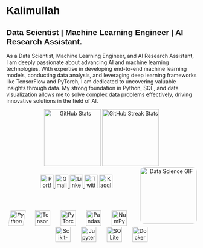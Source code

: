 <head>
  <link href="https://fonts.googleapis.com/css2?family=Lobster&display=swap" rel="stylesheet">
</head>

<h1 align="left" style="font-family: Arial, sans-serif;">Kalimullah</h1>

<h2 align="left" style="font-family: Arial, sans-serif;">Data Scientist | Machine Learning Engineer | AI Research Assistant.</h2>


<p align="left"> 
As a Data Scientist, Machine Learning Engineer, and AI Research Assistant, I am deeply passionate about advancing AI and machine learning technologies. With expertise in developing end-to-end machine learning models, conducting data analysis, and leveraging deep learning frameworks like TensorFlow and PyTorch, I am dedicated to uncovering valuable insights through data. My strong foundation in Python, SQL, and data visualization allows me to solve complex data problems effectively, driving innovative solutions in the field of AI. 
</p>

<div align="center"> 
  <img src="https://github-readme-stats.vercel.app/api?username=Kalimullah49&hide_title=false&hide_rank=false&show_icons=true&include_all_commits=true&count_private=true&disable_animations=false&theme=dracula&locale=en&hide_border=false" height="150" alt="GitHub Stats" /> 
  <img src="https://streak-stats.demolab.com?user=Kalimullah49&locale=en&mode=daily&theme=dracula&hide_border=false&border_radius=5" height="150" alt="GitHub Streak Stats" /> 
</div>


<div align="center"> 
  <img align="right" height="150" src="https://i.imgflip.com/65efzo.gif" alt="Data Science GIF" style="border-radius: 10px;" /> 
</div>

<div align="center" style="margin: 20px;"> 
  <a href="https://ww.hku.kesug.com" target="_blank"> 
    <img src="https://img.shields.io/static/v1?message=Portfolio&logo=web&label=&color=0A66C2&logoColor=white&labelColor=&style=plastic" height="35" alt="Portfolio logo" /> 
  </a> 

  <a href="mailto:hafizkalimullah49@gmail.com" target="_blank"> 
    <img src="https://img.shields.io/static/v1?message=Gmail&logo=gmail&label=&color=D14836&logoColor=white&labelColor=&style=plastic" height="35" alt="Gmail logo" /> 
  </a> 
  <a href="https://https://www.linkedin.com/in/hafizkalimullah/" target="_blank"> 
    <img src="https://img.shields.io/static/v1?message=LinkedIn&logo=linkedin&label=&color=0077B5&logoColor=white&labelColor=&style=plastic" height="35" alt="LinkedIn logo" /> 
  </a> 
  <!-- <a href="https://twitter.com/__shaheerali190" target="_blank">  -->
    <img src="https://img.shields.io/static/v1?message=Twitter&logo=twitter&label=&color=1DA1F2&logoColor=white&labelColor=&style=plastic" height="35" alt="Twitter logo" /> 
  </a> 
  <a href="https://www.kaggle.com/hafizkalimullah" target="_blank"> 
    <img src="https://img.shields.io/static/v1?message=Kaggle&logo=kaggle&label=&color=20BEFF&logoColor=white&labelColor=&style=plastic" height="35" alt="Kaggle logo" /> 
  </a> 
</div>

<br>

<div align="center" style="margin-top: 20px;"> 
  <img src="https://cdn.jsdelivr.net/gh/devicons/devicon/icons/python/python-original.svg" height="40" alt="Python logo" style="transform: skew(-10deg);" /> 
  <img width="20" /> 
  <img src="https://cdn.jsdelivr.net/gh/devicons/devicon/icons/tensorflow/tensorflow-original.svg" height="40" alt="TensorFlow logo" style="transform: skew(c0deg);" /> 
  <img width="20" /> 
  <img src="https://cdn.jsdelivr.net/gh/devicons/devicon/icons/pytorch/pytorch-original.svg" height="40" alt="PyTorch logo" style="transform: skew(0deg);" /> 
  <img width="20" /> 
  <img src="https://cdn.jsdelivr.net/gh/devicons/devicon/icons/pandas/pandas-original.svg" height="40" alt="Pandas logo" style="transform: skew(0deg);" /> 
  <img width="20" /> 
  <img src="https://cdn.jsdelivr.net/gh/devicons/devicon/icons/numpy/numpy-original.svg" height="40" alt="NumPy logo" style="transform: skew(0deg);" /> 
  <img width="20" /> 
  <img src="https://upload.wikimedia.org/wikipedia/commons/0/05/Scikit_learn_logo_small.svg" height="40" alt="Scikit-learn logo" style="transform: skew(0deg);" /> 
  <img width="20" /> 
  <img src="https://cdn.jsdelivr.net/gh/devicons/devicon/icons/jupyter/jupyter-original.svg" height="40" alt="Jupyter logo" style="transform: skew(0deg);" /> 
  <img width="20" /> 
  <img src="https://cdn.jsdelivr.net/gh/devicons/devicon/icons/sqlite/sqlite-original.svg" height="40" alt="SQLite logo" style="transform: skew(0deg);" /> 
  <img width="20" /> 
  <img src="https://cdn.jsdelivr.net/gh/devicons/devicon/icons/docker/docker-original.svg" height="40" alt="Docker logo" style="transform: skew(0deg);" /> 
</div>

